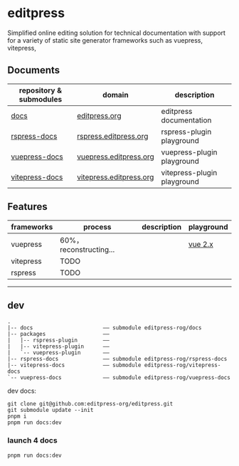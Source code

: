 # editpress

Simplified online editing solution for technical documentation with support for a variety of static site generator frameworks such as vuepress, vitepress,

## Documents

| repository & submodules            | domain                                                     | description                 |
| ---------------------------------- | ---------------------------------------------------------- | --------------------------- |
| [docs](/docs/)                     | [editpress.org](https://editpress.org)                     | editpress documentation     |
| [rspress-docs](/rspress-docs)      | [rspress.editpress.org](https://rspress.editpress.org)     | rspress-plugin playground   |
| [vuepress-docs](/vuepress-docs)    | [vuepress.editpress.org](https://vuepress.editpress.org)   | vuepress-plugin playground  |
| [vitepress-docs](/vietepress-docs) | [vitepress.editpress.org](https://vitepress.editpress.org) | vitepress-plugin playground |

## Features

| frameworks | process                | description | playground                           |
| ---------- | ---------------------- | ----------- | ------------------------------------ |
| vuepress   | 60%，reconstructing... |             | [vue 2.x](https://editable.veaba.me) |
| vitepress  | TODO                   |             |                                      |
| rspress    | TODO                   |             |                                      |

---

## dev

```tree
.
|-- docs                      —— submodule editpress-rog/docs
|-- packages                  ——
|   |-- rspress-plugin        ——
|   |-- vitepress-plugin      ——
|   `-- vuepress-plugin       ——
|-- rspress-docs              —— submodule editpress-rog/rspress-docs
|-- vitepress-docs            —— submodule editpress-rog/vitepress-docs
`-- vuepress-docs             —— submodule editpress-rog/vuepress-docs

```

dev docs:

```shell
git clone git@github.com:editpress-org/editpress.git
git submodule update --init
pnpm i
pnpm run docs:dev
```

### launch 4 docs

```shell
pnpm run docs:dev
```
